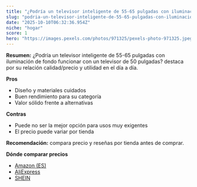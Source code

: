```yaml
---
title: "¿Podría un televisor inteligente de 55-65 pulgadas con iluminación de fondo funcionar con un televisor de 50 pulgadas?"
slug: "podria-un-televisor-inteligente-de-55-65-pulgadas-con-iluminacion-de-fondo-funci"
date: "2025-10-10T06:32:36.954Z"
niche: "hogar"
score: 1
hero: "https://images.pexels.com/photos/971325/pexels-photo-971325.jpeg?auto=compress&cs=tinysrgb&fit=crop&h=627&w=1200&auto=compress&cs=tinysrgb&w=1200&h=675&fit=crop"
---
```


**Resumen:** ¿Podría un televisor inteligente de 55-65 pulgadas con iluminación de fondo funcionar con un televisor de 50 pulgadas? destaca por su relación calidad/precio y utilidad en el día a día.

**Pros**
- Diseño y materiales cuidados
- Buen rendimiento para su categoría
- Valor sólido frente a alternativas

**Contras**
- Puede no ser la mejor opción para usos muy exigentes
- El precio puede variar por tienda

**Recomendación:** compara precio y reseñas por tienda antes de comprar.

**Dónde comparar precios**
- [Amazon (ES)](https://www.amazon.es/s?k=%C2%BFPodr%C3%ADa%20un%20televisor%20inteligente%20de%2055-65%20pulgadas%20con%20iluminaci%C3%B3n%20de%20fondo%20funcionar%20con%20un%20televisor%20de%2050%20pulgadas%3F&tag=teknovashop25-21)
- [AliExpress](https://www.aliexpress.com/wholesale?SearchText=%C2%BFPodr%C3%ADa%20un%20televisor%20inteligente%20de%2055-65%20pulgadas%20con%20iluminaci%C3%B3n%20de%20fondo%20funcionar%20con%20un%20televisor%20de%2050%20pulgadas%3F)
- [SHEIN](https://www.shein.com/pdsearch/%C2%BFPodr%C3%ADa%20un%20televisor%20inteligente%20de%2055-65%20pulgadas%20con%20iluminaci%C3%B3n%20de%20fondo%20funcionar%20con%20un%20televisor%20de%2050%20pulgadas%3F)